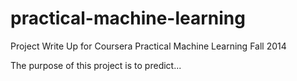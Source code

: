 practical-machine-learning
==========================
Project Write Up for Coursera Practical Machine Learning
Fall 2014

The purpose of this project is to predict...
